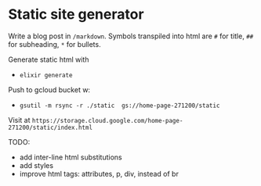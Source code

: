 # Static site generator


Write a blog post in `/markdown`. Symbols transpiled into html are `#` for title, `##` for subheading, `*` for bullets. 

Generate static html with
* `elixir generate`

Push to gcloud bucket w: 
* `gsutil -m rsync -r ./static  gs://home-page-271200/static`

Visit at
`https://storage.cloud.google.com/home-page-271200/static/index.html`

TODO: 

* add inter-line html substitutions
* add styles
* improve html tags: attributes, p, div, instead of br
